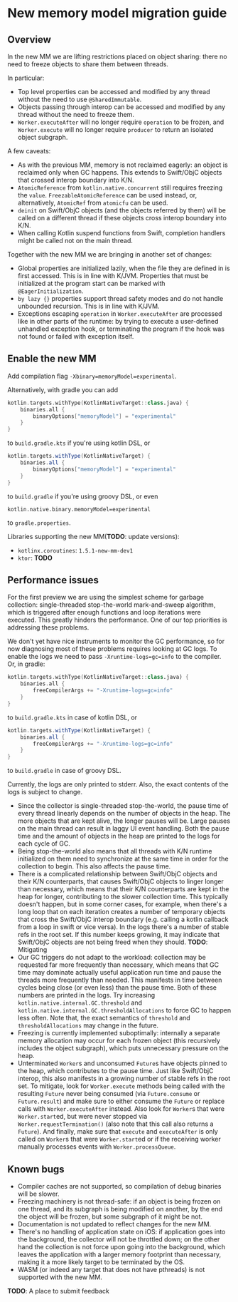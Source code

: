 # New memory model migration guide

## Overview

In the new MM we are lifting restrictions placed on object sharing: there no need to freeze objects to share them
between threads.

In particular:
* Top level properties can be accessed and modified by any thread without the need to use `@SharedImmutable`.
* Objects passing through interop can be accessed and modified by any thread without the need to freeze them.
* `Worker.executeAfter` will no longer require `operation` to be frozen, and `Worker.execute` will no longer require
  `producer` to return an isolated object subgraph.

A few caveats:
* As with the previous MM, memory is not reclaimed eagerly: an object is reclaimed only when GC happens. This extends
  to Swift/ObjC objects that crossed interop boundary into K/N.
* `AtomicReference` from `kotlin.native.concurrent` still requires freezing the `value`. `FreezableAtomicReference`
  can be used instead, or, alternatively, `AtomicRef` from `atomicfu` can be used.
* `deinit` on Swift/ObjC objects (and the objects referred by them) will be called on a different thread if these objects
  cross interop boundary into K/N.
* When calling Kotlin suspend functions from Swift, completion handlers might be called not on the main thread.

Together with the new MM we are bringing in another set of changes:
* Global properties are initialized lazily, when the file they are defined in is first accessed.
  This is in line with K/JVM. Properties that must be initialized at the program start can be marked with `@EagerInitialization`.
* `by lazy {}` properties support thread safety modes and do not handle unbounded recursion. This is in line with K/JVM.
* Exceptions escaping `operation` in `Worker.executeAfter` are processed like in other parts of the runtime:
  by trying to execute a user-defined unhandled exception hook, or terminating the program if the hook was not found or
  failed with exception itself.

## Enable the new MM

Add compilation flag `-Xbinary=memoryModel=experimental`.

Alternatively, with gradle you can add

```kotlin
kotlin.targets.withType(KotlinNativeTarget::class.java) {
    binaries.all {
        binaryOptions["memoryModel"] = "experimental"
    }
}
```
to `build.gradle.kts` if you're using kotlin DSL, or
```groovy
kotlin.targets.withType(KotlinNativeTarget) {
    binaries.all {
        binaryOptions["memoryModel"] = "experimental"
    }
}
```
to `build.gradle` if you're using groovy DSL, or even
```properties
kotlin.native.binary.memoryModel=experimental
```
to `gradle.properties`.

Libraries supporting the new MM(**TODO**: update versions):
* `kotlinx.coroutines`: `1.5.1-new-mm-dev1`
* `ktor`: **TODO**

## Performance issues

For the first preview we are using the simplest scheme for garbage collection: single-threaded stop-the-world
mark-and-sweep algorithm, which is triggered after enough functions and loop iterations were executed. This greatly hinders
the performance. One of our top priorities is addressing these problems.

We don't yet have nice instruments to monitor the GC performance, so for now diagnosing most of these problems requires looking at GC logs.
To enable the logs we need to pass `-Xruntime-logs=gc=info` to the compiler. Or, in gradle:
```kotlin
kotlin.targets.withType(KotlinNativeTarget::class.java) {
    binaries.all {
        freeCompilerArgs += "-Xruntime-logs=gc=info"
    }
}
```
to `build.gradle.kts` in case of kotlin DSL, or
```groovy
kotlin.targets.withType(KotlinNativeTarget) {
    binaries.all {
        freeCompilerArgs += "-Xruntime-logs=gc=info"
    }
}
```
to `build.gradle` in case of groovy DSL.

Currently, the logs are only printed to stderr. Also, the exact contents of the logs is subject to change.

* Since the collector is single-threaded stop-the-world, the pause time of every thread linearly depends on the number of
  objects in the heap. The more objects that are kept alive, the longer pauses will be. Large pauses on the main thread
  can result in laggy UI event handling. Both the pause time and the amount of objects in the heap are printed to the logs for each
  cycle of GC.
* Being stop-the-world also means that all threads with K/N runtime initialized on them need to synchronize at the same
  time in order for the collection to begin. This also affects the pause time.
* There is a complicated relationship between Swift/ObjC objects and their K/N counterparts, that causes Swift/ObjC objects
  to linger longer than necessary, which means that their K/N counterparts are kept in the heap for longer, contributing
  to the slower collection time. This typically doesn't happen, but in some corner cases, for example, when
  there's a long loop that on each iteration creates a number of temporary objects that cross the Swift/ObjC
  interop boundary (e.g. calling a kotlin callback from a loop in swift or vice versa).
  In the logs there's a number of stable refs in the root set. If this number keeps growing, it may indicate that Swift/ObjC objects
  are not being freed when they should.
  **TODO**: Mitigating
* Our GC triggers do not adapt to the workload: collection may be requested far more frequently than necessary, which means
  that GC time may dominate actually useful application run time and pause the threads more frequently than needed.
  This manifests in time between cycles being close (or even less) than the pause time. Both of these numbers are printed
  in the logs. Try increasing `kotlin.native.internal.GC.threshold` and `kotlin.native.internal.GC.thresholdAllocations` to force GC
  to happen less often. Note that, the exact semantics of `threshold` and `thresholdAllocations` may change in the future.
* Freezing is currently implemented suboptimally: internally a separate memory allocation may occur for each frozen object
  (this recursively includes the object subgraph), which puts unnecessary pressure on the heap.
* Unterminated `Worker`s and unconsumed `Future`s have objects pinned to the heap, which contributes to the pause time.
  Just like Swift/ObjC interop, this also manifests in a growing number of stable refs in the root set. To mitigate, look for
  `Worker.execute` methods being called with the resulting `Future` never being consumed (via `Future.consume` or `Future.result`) and
  make sure to either consume the `Future` or replace calls with `Worker.executeAfter` instead. Also look for `Worker`s that were
  `Worker.start`ed, but were never stopped via `Worker.requestTermination()` (also note that this call also returns a `Future`).
  And finally, make sure that `execute` and `executeAfter` is only called on `Worker`s that were `Worker.start`ed or if the receiving
  worker manually processes events with `Worker.processQueue`.

## Known bugs

* Compiler caches are not supported, so compilation of debug binaries will be slower.
* Freezing machinery is not thread-safe: if an object is being frozen on one thread, and its subgraph is being modified
  on another, by the end the object will be frozen, but some subgraph of it might be not.
* Documentation is not updated to reflect changes for the new MM.
* There's no handling of application state on iOS: if application goes into the background, the collector will not be
  throttled down; on the other hand the collection is not force upon going into the background, which leaves
  the application with a larger memory footprint than necessary, making it a more likely target to be terminated by the OS.
* WASM (or indeed any target that does not have pthreads) is not supported with the new MM.

**TODO**: A place to submit feedback
